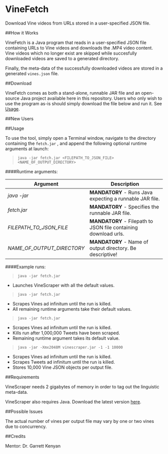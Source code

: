VineFetch
=====

Download Vine videos from URLs stored in a user-specified JSON file.

##How it Works

VineFetch is a Java program that reads in a user-specified JSON file containing URLs to Vine videos and downloads the .MP4 video content. Vine videos which no longer exist are skipped while succesfully downloaded videos are saved to a generated directory.

Finally, the meta-data of the successfully downloaded videos are stored in a generated `vines.json` file.

##Download

VineFetch comes as both a stand-alone, runnable JAR file and an open-source Java project available here in this repository. Users who only wish to use the program as-is should simply download the file below and run it. See [Usage](#usage).

##New Users



##Usage

To use the tool, simply open a Terminal window, navigate to the directory containing the `fetch.jar` , and append the following optional runtime arguments at launch:

> `java -jar fetch.jar <FILEPATH_TO_JSON_FILE> <NAME_OF_OUTPUT_DIRECTORY>`


####Runtime arguments:

| Argument	| Description |
|---|---|
| *java -jar* |	**MANDATORY** - Runs Java expecting a runnable JAR file. |
| *fetch.jar* | **MANDATORY** -	Specifies the runnable JAR file. |
| *FILEPATH_TO_JSON_FILE* |	**MANDATORY** - Filepath to JSON file containing download urls. |
| *NAME_OF_OUTPUT_DIRECTORY* | **MANDATORY** - Name of output directory. Be descriptive! |

####Example runs:

> `java -jar fetch.jar`  

   - Launches VineScraper with all the default values.  

> `java -jar fetch.jar`  
   
   - Scrapes Vines ad infinitum until the run is killed.  
   - All remaining runtime arguments take their default values. 
   
> `java -jar fetch.jar`   
   
   - Scrapes Vines ad infinitum until the run is killed.  
   - Kills run after 1,000,000 Tweets have been scraped.  
   - Remaining runtime argument takes its default value.    

> `java -jar -Xmx2048M vinescraper.jar -1 -1 10000`  
   
   - Scrapes Vines ad infinitum until the run is killed.   
   - Scrapes Tweets ad infinitum until the run is killed.  
   - Stores 10,000 Vine JSON objects per output file.   



##Requirements

VineScraper needs 2 gigabytes of memory in order to tag out the linguistic meta-data.

VineScraper also requires Java. Download the latest version [here](http://www.java.com/).

##Possible Issues

The actual number of vines per output file may vary by one or two vines due to concurrency.

##Credits

Mentor: Dr. Garrett Kenyan
